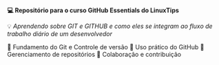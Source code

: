 **💻 Repositório para o curso GitHub Essentials do LinuxTips**

💡 *Aprendendo sobre GIT e GITHUB e como eles se integram ao fluxo de trabalho diário de um desenvolvedor*

🚀 Fundamento do Git e Controle de versão
🚀 Uso prático do GitHub
🚀 Gerenciamento de repositórios
🚀 Colaboração e contribuição 

